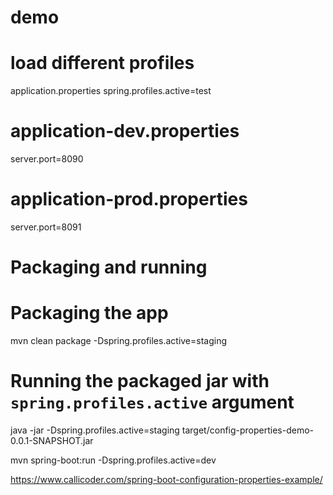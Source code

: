 # demo

# load different profiles

application.properties
spring.profiles.active=test

# application-dev.properties

server.port=8090

# application-prod.properties

server.port=8091

# Packaging and running

# Packaging the app
mvn clean package -Dspring.profiles.active=staging

# Running the packaged jar with `spring.profiles.active` argument
java -jar -Dspring.profiles.active=staging target/config-properties-demo-0.0.1-SNAPSHOT.jar

mvn spring-boot:run -Dspring.profiles.active=dev



https://www.callicoder.com/spring-boot-configuration-properties-example/
